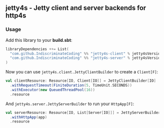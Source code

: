 ## jetty4s - Jetty client and server backends for http4s

### Usage

Add this library to your **build.sbt**:

```scala
libraryDependencies ++= List(
  "com.github.IndiscriminateCoding" %% "jetty4s-client" % jetty4sVersion,
  "com.github.IndiscriminateCoding" %% "jetty4s-server" % jetty4sVersion
)
```

Now you can use `jetty4s.client.JettyClientBuilder` to create a `Client[F]`:

```scala
val clientResource: Resource[IO, Client[IO]] = JettyClientBuilder[IO]
  .withRequestTimeout(FiniteDuration(5, TimeUnit.SECONDS))
  .withExecutor(new QueuedThreadPool(16))
  .resource
```

And `jetty4s.server.JettyServerBuilder` to run your `HttpApp[F]`:

```scala
val serverResource: Resource[IO, List[Server[IO]]] = JettyServerBuilder[IO]
  .withHttpApp(app)
  .resource
```